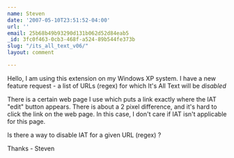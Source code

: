 ```yaml
---
name: Steven
date: '2007-05-10T23:51:52-04:00'
url: ''
email: 25b68b49b93290d131b062d52d84eab5
_id: 3fc0f463-0cb3-468f-a524-89b544fe373b
slug: "/its_all_text_v06/"
layout: comment

---
```


Hello, I am using this extension on my Windows XP system.
I have a new feature request - a list of URLs (regex) for which It's All Text will be *disabled*

There is a certain web page I use which puts a link exactly where the IAT "edit" button appears. There is about a 2 pixel difference, and it's hard to click the link on the web page. In this case, I don't care if IAT isn't applicable for this page.

Is there a way to disable IAT for a given URL (regex) ?

Thanks - Steven
